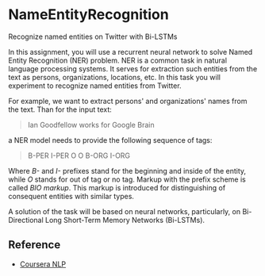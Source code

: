# NameEntityRecognition
Recognize named entities on Twitter with Bi-LSTMs

In this assignment, you will use a recurrent neural network to solve Named Entity Recognition (NER) problem. NER is a common task in natural language processing systems. It serves for extraction such entities from the text as persons, organizations, locations, etc. In this task you will experiment to recognize named entities from Twitter.

For example, we want to extract persons' and organizations' names from the text. Than for the input text:<br>
>Ian Goodfellow works for Google Brain
     
a NER model needs to provide the following sequence of tags:<br>
>B-PER I-PER    O     O   B-ORG  I-ORG

Where *B-* and *I-* prefixes stand for the beginning and inside of the entity, while *O* stands for out of tag or no tag. Markup with the prefix scheme is called *BIO markup*. This markup is introduced for distinguishing of consequent entities with similar types.

A solution of the task will be based on neural networks, particularly, on Bi-Directional Long Short-Term Memory Networks (Bi-LSTMs).

## Reference
* [Coursera NLP](https://www.coursera.org/learn/language-processing/home/welcome)
